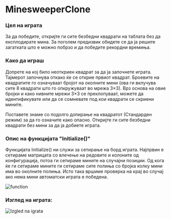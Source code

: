 # MinesweeperClone

### Цел на играта
За да победите, откријте ги сите безбедни квадрати на таблата без да експлодирате мина. За поголем предизвик обидете се да ја решите загатката што е можно побрзо и да победите рекордни времиња.


### Како да играш
Допрете на кој било неоткриен квадрат за да ја започнете играта. Тајмерот започнува откако ќе се открие првиот квадрат.
Броевите на квадратите го означуваат бројот на околните мини (ова ги вклучува сите 8 квадрати што го опкружуваат во мрежа 3×3). Врз основа на овие бројки и како нивните мрежи 3×3 се преклопуваат, можете да идентификувате или да се сомневате под кои квадрати се скриени мините.

Поставете знаме со подолго допирање на квадратот (Стандарден режим) за да го означите како опасно. 
Откријте ги сите безбедни квадрати без мини за да ја добиете играта.

### Опис на функцијата "Initialize()"
Функцијата Initialize() ни служи за сетирање на борд играта. Најпрвин е сетираме матрицата со влечење на редовите и колоните од конфигурација,
потоа ги сетираме мините на случајни позиции. Од кога ќе ги сетираме мините ги сетираме сите полиња со бројка колку мини има во околните полиња.
Исто така вршиме проверка на крај во случај ако нема мини автоматски играта е победена.

![function](https://user-images.githubusercontent.com/44586835/177053755-b3a11359-1d60-4c39-8f04-610b455392e0.png)


### Изглед на играта:
![Izgled na igrata](https://user-images.githubusercontent.com/44586835/177053518-8c27191f-0a8d-4e37-b5f8-6d7be914c7e0.png)
